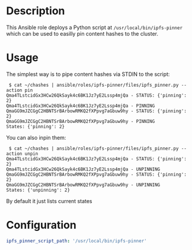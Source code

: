 # Description

This Ansible role deploys a Python script at `/usr/local/bin/ipfs-pinner` which can be used to easilly pin content hashes to the cluster.

# Usage

The simplest way is to pipe content hashes via STDIN to the script:
```
 $ cat ~/chashes | ansible/roles/ipfs-pinner/files/ipfs_pinner.py --action pin 
Qma4TLstcidGx3HCw26QkSayk4c6BK1Jz7yE2Lssp4mjQa - STATUS: {'pinning': 2}
Qma4TLstcidGx3HCw26QkSayk4c6BK1Jz7yE2Lssp4mjQa - PINNING
QmaGG9mJZCGgC2HBNTSrBArbowRMKQ2fXPpvg7aGbuw9hy - STATUS: {'pinning': 2}
QmaGG9mJZCGgC2HBNTSrBArbowRMKQ2fXPpvg7aGbuw9hy - PINNING
States: {'pinning': 2}
```

You can also inpin them:
```
 $ cat ~/chashes | ansible/roles/ipfs-pinner/files/ipfs_pinner.py --action unpin
Qma4TLstcidGx3HCw26QkSayk4c6BK1Jz7yE2Lssp4mjQa - STATUS: {'pinning': 2}
Qma4TLstcidGx3HCw26QkSayk4c6BK1Jz7yE2Lssp4mjQa - UNPINNING
QmaGG9mJZCGgC2HBNTSrBArbowRMKQ2fXPpvg7aGbuw9hy - STATUS: {'pinning': 2}
QmaGG9mJZCGgC2HBNTSrBArbowRMKQ2fXPpvg7aGbuw9hy - UNPINNING
States: {'unpinning': 2}
```
By default it just lists current states

# Configuration

```yaml
ipfs_pinner_script_path: '/usr/local/bin/ipfs-pinner'
```
